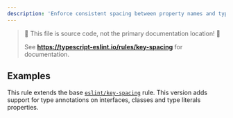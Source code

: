```yaml
---
description: 'Enforce consistent spacing between property names and type annotations in types and interfaces.'
---
```


> 🛑 This file is source code, not the primary documentation location! 🛑
>
> See **https://typescript-eslint.io/rules/key-spacing** for documentation.

## Examples

This rule extends the base [`eslint/key-spacing`](https://eslint.org/docs/rules/key-spacing) rule.
This version adds support for type annotations on interfaces, classes and type literals properties.
